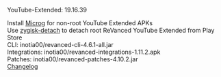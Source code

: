 YouTube-Extended: 19.16.39  

Install [Microg](https://github.com/ReVanced/GmsCore/releases) for non-root YouTube Extended APKs  
Use [zygisk-detach](https://github.com/j-hc/zygisk-detach) to detach root ReVanced YouTube Extended from Play Store  
CLI: inotia00/revanced-cli-4.6.1-all.jar  
Integrations: inotia00/revanced-integrations-1.11.2.apk  
Patches: inotia00/revanced-patches-4.10.2.jar  
[Changelog](https://github.com/inotia00/revanced-patches/releases/tag/v4.10.2)  
